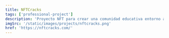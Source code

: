 ```yaml
---
title: NFTCracks
tags: ['professional-project']
description: 'Proyecto NFT para crear una comunidad educativa entorno a los NFTs'
imgSrc: '/static/images/projects/nftcracks.png'
href: 'https://nftcracks.com/'
---
```

